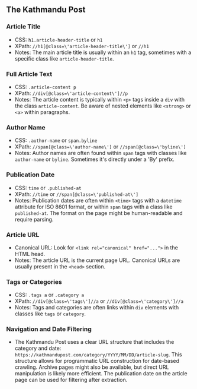 ## The Kathmandu Post

### Article Title
- CSS: `h1.article-header-title` or `h1`
- XPath: `//h1[@class=\'article-header-title\']` or `//h1`
- Notes: The main article title is usually within an `h1` tag, sometimes with a specific class like `article-header-title`.

### Full Article Text
- CSS: `.article-content p`
- XPath: `//div[@class=\'article-content\']//p`
- Notes: The article content is typically within `<p>` tags inside a `div` with the class `article-content`. Be aware of nested elements like `<strong>` or `<a>` within paragraphs.

### Author Name
- CSS: `.author-name` or `span.byline`
- XPath: `//span[@class=\'author-name\']` or `//span[@class=\'byline\']`
- Notes: Author names are often found within `span` tags with classes like `author-name` or `byline`. Sometimes it's directly under a 'By' prefix.

### Publication Date
- CSS: `time` or `.published-at`
- XPath: `//time` or `//span[@class=\'published-at\']`
- Notes: Publication dates are often within `<time>` tags with a `datetime` attribute for ISO 8601 format, or within `span` tags with a class like `published-at`. The format on the page might be human-readable and require parsing.

### Article URL
- Canonical URL: Look for `<link rel="canonical" href="...">` in the HTML head.
- Notes: The article URL is the current page URL. Canonical URLs are usually present in the `<head>` section.

### Tags or Categories
- CSS: `.tags a` or `.category a`
- XPath: `//div[@class=\'tags\']//a` or `//div[@class=\'category\']//a`
- Notes: Tags and categories are often links within `div` elements with classes like `tags` or `category`.

### Navigation and Date Filtering
- The Kathmandu Post uses a clear URL structure that includes the category and date: `https://kathmandupost.com/category/YYYY/MM/DD/article-slug`. This structure allows for programmatic URL construction for date-based crawling. Archive pages might also be available, but direct URL manipulation is likely more efficient. The publication date on the article page can be used for filtering after extraction.


